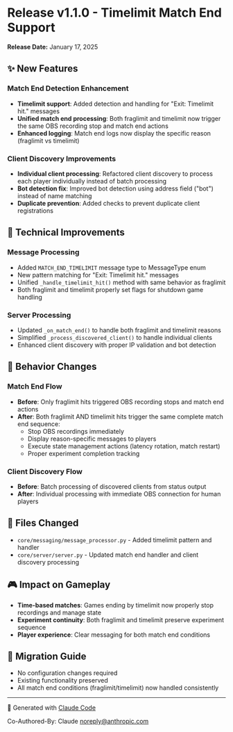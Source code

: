 # Release v1.1.0 - Timelimit Match End Support

**Release Date:** January 17, 2025

## ✨ New Features

### Match End Detection Enhancement
- **Timelimit support**: Added detection and handling for "Exit: Timelimit hit." messages
- **Unified match end processing**: Both fraglimit and timelimit now trigger the same OBS recording stop and match end actions
- **Enhanced logging**: Match end logs now display the specific reason (fraglimit vs timelimit)

### Client Discovery Improvements
- **Individual client processing**: Refactored client discovery to process each player individually instead of batch processing
- **Bot detection fix**: Improved bot detection using address field ("bot") instead of name matching
- **Duplicate prevention**: Added checks to prevent duplicate client registrations

## 🔧 Technical Improvements

### Message Processing
- Added `MATCH_END_TIMELIMIT` message type to MessageType enum
- New pattern matching for "Exit: Timelimit hit." messages
- Unified `_handle_timelimit_hit()` method with same behavior as fraglimit
- Both fraglimit and timelimit properly set flags for shutdown game handling

### Server Processing
- Updated `_on_match_end()` to handle both fraglimit and timelimit reasons
- Simplified `_process_discovered_client()` to handle individual clients
- Enhanced client discovery with proper IP validation and bot detection

## 🎯 Behavior Changes

### Match End Flow
- **Before**: Only fraglimit hits triggered OBS recording stops and match end actions
- **After**: Both fraglimit AND timelimit hits trigger the same complete match end sequence:
  - Stop OBS recordings immediately
  - Display reason-specific messages to players
  - Execute state management actions (latency rotation, match restart)
  - Proper experiment completion tracking

### Client Discovery Flow
- **Before**: Batch processing of discovered clients from status output
- **After**: Individual processing with immediate OBS connection for human players

## 📝 Files Changed
- `core/messaging/message_processor.py` - Added timelimit pattern and handler
- `core/server/server.py` - Updated match end handler and client discovery processing

## 🎮 Impact on Gameplay
- **Time-based matches**: Games ending by timelimit now properly stop recordings and manage state
- **Experiment continuity**: Both fraglimit and timelimit preserve experiment sequence
- **Player experience**: Clear messaging for both match end conditions

## 🔄 Migration Guide
- No configuration changes required
- Existing functionality preserved
- All match end conditions (fraglimit/timelimit) now handled consistently

---

🤖 Generated with [Claude Code](https://claude.ai/code)

Co-Authored-By: Claude <noreply@anthropic.com>